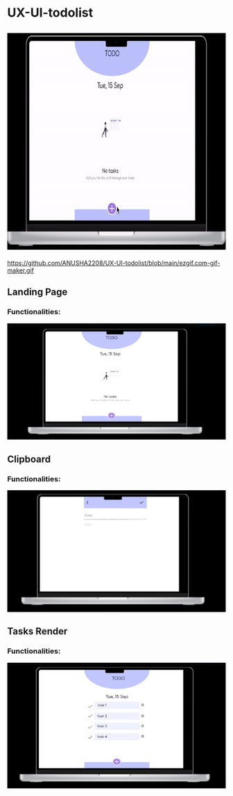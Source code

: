 # UX-UI-todolist

<h2 align="center">
  <img src="https://github.com/ANUSHA2208/UX-UI-todolist/blob/main/ezgif.com-gif-maker.gif" 
         alt="Waving hand animated gif"
         height="500"
         width="800" />
</h2>





https://github.com/ANUSHA2208/UX-UI-todolist/blob/main/ezgif.com-gif-maker.gif
## Landing Page
### Functionalities:


![landing page](https://github.com/ANUSHA2208/UX-UI-todolist/blob/main/landing-page.png)

## Clipboard
### Functionalities:

![clipboard](https://github.com/ANUSHA2208/UX-UI-todolist/blob/main/clipboard.png)

## Tasks Render
### Functionalities:

![task-display-page](https://github.com/ANUSHA2208/UX-UI-todolist/blob/main/task-display-page.png)
